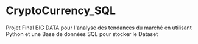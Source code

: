 # CryptoCurrency_SQL
Projet Final BIG DATA pour l'analyse des tendances du marché en utilisant Python et une Base de données SQL pour stocker le Dataset
